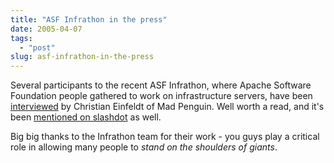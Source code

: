 ```yaml
---
title: "ASF Infrathon in the press"
date: 2005-04-07
tags: 
  - "post"
slug: asf-infrathon-in-the-press
---
```


Several participants to the recent ASF Infrathon, where Apache Software Foundation people gathered to work on infrastructure servers, have been [interviewed](http://madpenguin.org/cms/?m=show&id=3847) by Christian Einfeldt of Mad Penguin. Well worth a read, and it's been [mentioned on slashdot](http://apache.slashdot.org/apache/05/04/05/1951228.shtml?tid=166&tid=2&tid=106) as well.

Big big thanks to the Infrathon team for their work - you guys play a critical role in allowing many people to _stand on the shoulders of giants_.

